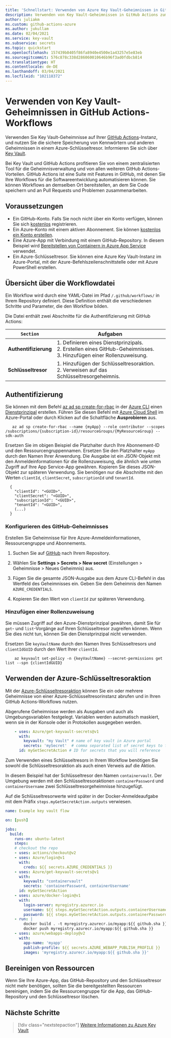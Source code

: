 ```yaml
---
title: 'Schnellstart: Verwenden von Azure Key Vault-Geheimnissen in GitHub Actions-Workflows'
description: Verwenden von Key Vault-Geheimnissen in GitHub Actions zum Automatisieren Ihrer Workflows für die Softwareentwicklung
author: juliakm
ms.custom: github-actions-azure
ms.author: jukullam
ms.date: 02/04/2021
ms.service: key-vault
ms.subservice: secrets
ms.topic: quickstart
ms.openlocfilehash: 157439b0405f86fa8940e4500e1a43257e5e83eb
ms.sourcegitcommit: 576c878c338d286060010646b96f3ad0fdbcb814
ms.translationtype: HT
ms.contentlocale: de-DE
ms.lasthandoff: 03/04/2021
ms.locfileid: "102118372"
---
```

# <a name="use-key-vault-secrets-in-github-actions-workflows"></a>Verwenden von Key Vault-Geheimnissen in GitHub Actions-Workflows

Verwenden Sie Key Vault-Geheimnisse auf Ihrer [GitHub Actions](https://help.github.com/en/articles/about-github-actions)-Instanz, und nutzen Sie die sichere Speicherung von Kennwörtern und anderen Geheimnissen in einem Azure-Schlüsseltresor. Informieren Sie sich über [Key Vault](/azure/key-vault/general/overview). 

Bei Key Vault und GitHub Actions profitieren Sie von einem zentralisierten Tool für die Geheimnisverwaltung und von allen weiteren GitHub Actions-Vorteilen. GitHub Actions ist eine Suite mit Features in GitHub, mit denen Sie Ihre Workflows für die Softwareentwicklung automatisieren können. Sie können Workflows an demselben Ort bereitstellen, an dem Sie Code speichern und an Pull Requests und Problemen zusammenarbeiten. 


## <a name="prerequisites"></a>Voraussetzungen 
- Ein GitHub-Konto. Falls Sie noch nicht über ein Konto verfügen, können Sie sich [kostenlos](https://github.com/join) registrieren.  
- Ein Azure-Konto mit einem aktiven Abonnement. Sie können [kostenlos ein Konto erstellen](https://azure.microsoft.com/free/?WT.mc_id=A261C142F).
- Eine Azure-App mit Verbindung mit einem GitHub-Repository. In diesem Beispiel wird [Bereitstellen von Containern in Azure App Service](../javascript/tutorial/tutorial-vscode-docker-node/tutorial-vscode-docker-node-01.md) verwendet. 
- Ein Azure-Schlüsseltresor.  Sie können eine Azure Key Vault-Instanz im Azure-Portal, mit der Azure-Befehlszeilenschnittstelle oder mit Azure PowerShell erstellen.

## <a name="workflow-file-overview"></a>Übersicht über die Workflowdatei

Ein Workflow wird durch eine YAML-Datei im Pfad `/.github/workflows/` in Ihrem Repository definiert. Diese Definition enthält die verschiedenen Schritte und Parameter, die den Workflow bilden.

Die Datei enthält zwei Abschnitte für die Authentifizierung mit GitHub Actions:

|`Section`  |Aufgaben  |
|---------|---------|
|**Authentifizierung** | 1. Definieren eines Dienstprinzipals. <br /> 2. Erstellen eines GitHub-Geheimnisses. <br /> 3. Hinzufügen einer Rollenzuweisung. |
|**Schlüsseltresor** | 1. Hinzufügen der Schlüsseltresoraktion. <br /> 2. Verweisen auf das Schlüsseltresorgeheimnis. |

## <a name="authentication"></a>Authentifizierung

Sie können mit dem Befehl [az ad sp create-for-rbac](/cli/azure/ad/sp?view=azure-cli-latest#az-ad-sp-create-for-rbac&preserve-view=true) in der [Azure CLI](/cli/azure/) einen [Dienstprinzipal](/azure/active-directory/develop/app-objects-and-service-principals#service-principal-object) erstellen. Führen Sie diesen Befehl mit [Azure Cloud Shell](https://shell.azure.com/) im Azure-Portal oder durch Klicken auf die Schaltfläche **Ausprobieren** aus.

```azurecli-interactive
   az ad sp create-for-rbac --name {myApp} --role contributor --scopes /subscriptions/{subscription-id}/resourceGroups/{MyResourceGroup} --sdk-auth
```

Ersetzen Sie im obigen Beispiel die Platzhalter durch Ihre Abonnement-ID und den Ressourcengruppennamen. Ersetzen Sie den Platzhalter `myApp` durch den Namen Ihrer Anwendung. Die Ausgabe ist ein JSON-Objekt mit den Anmeldeinformationen für die Rollenzuweisung, die ähnlich wie unten Zugriff auf Ihre App Service-App gewähren. Kopieren Sie dieses JSON-Objekt zur späteren Verwendung. Sie benötigen nur die Abschnitte mit den Werten `clientId`, `clientSecret`, `subscriptionId` und `tenantId`. 

```output 
  {
    "clientId": "<GUID>",
    "clientSecret": "<GUID>",
    "subscriptionId": "<GUID>",
    "tenantId": "<GUID>",
    (...)
  }
```

### <a name="configure-the-github-secret"></a>Konfigurieren des GitHub-Geheimnisses

Erstellen Sie Geheimnisse für Ihre Azure-Anmeldeinformationen, Ressourcengruppe und Abonnements. 

1. Suchen Sie auf [GitHub](https://github.com/) nach Ihrem Repository.

1. Wählen Sie **Settings > Secrets > New secret** (Einstellungen > Geheimnisse > Neues Geheimnis) aus.

1. Fügen Sie die gesamte JSON-Ausgabe aus dem Azure CLI-Befehl in das Wertfeld des Geheimnisses ein. Geben Sie dem Geheimnis den Namen `AZURE_CREDENTIALS`.

1. Kopieren Sie den Wert von `clientId` zur späteren Verwendung. 

### <a name="add-a-role-assignment"></a>Hinzufügen einer Rollenzuweisung 
 
Sie müssen Zugriff auf den Azure-Dienstprinzipal gewähren, damit Sie für `get`- und `list`-Vorgänge auf Ihren Schlüsseltresor zugreifen können. Wenn Sie dies nicht tun, können Sie den Dienstprinzipal nicht verwenden. 

Ersetzen Sie `keyVaultName` durch den Namen Ihres Schlüsseltresors und `clientIdGUID` durch den Wert Ihrer `clientId`. 

```azurecli-interactive
    az keyvault set-policy -n {keyVaultName} --secret-permissions get list --spn {clientIdGUID}
```

## <a name="use-the-azure-key-vault-action"></a>Verwenden der Azure-Schlüsseltresoraktion

Mit der [Azure-Schlüsseltresoraktion](https://github.com/marketplace/actions/azure-key-vault-get-secrets) können Sie ein oder mehrere Geheimnisse von einer Azure-Schlüsseltresorinstanz abrufen und in Ihren GitHub Actions-Workflows nutzen.

Abgerufene Geheimnisse werden als Ausgaben und auch als Umgebungsvariablen festgelegt. Variablen werden automatisch maskiert, wenn sie in der Konsole oder in Protokollen ausgegeben werden.

```yaml
    - uses: Azure/get-keyvault-secrets@v1
      with:
        keyvault: "my Vault" # name of key vault in Azure portal
        secrets: 'mySecret'  # comma separated list of secret keys to fetch from key vault 
      id: myGetSecretAction # ID for secrets that you will reference
```

Zum Verwenden eines Schlüsseltresors in Ihrem Workflow benötigen Sie sowohl die Schlüsseltresoraktion als auch einen Verweis auf die Aktion. 

In diesem Beispiel hat der Schlüsseltresor den Namen `containervault`. Der Umgebung werden mit den Schlüsseltresoraktionen `containerPassword` und `containerUsername` zwei Schlüsseltresorgeheimnisse hinzugefügt. 

Auf die Schlüsseltresorwerte wird später in der Docker-Anmeldeaufgabe mit dem Präfix `steps.myGetSecretAction.outputs` verwiesen. 

```yaml
name: Example key vault flow

on: [push]

jobs:
  build:
    runs-on: ubuntu-latest
    steps:
    # checkout the repo
    - uses: actions/checkout@v2
    - uses: Azure/login@v1
      with:
        creds: ${{ secrets.AZURE_CREDENTIALS }}
    - uses: Azure/get-keyvault-secrets@v1
      with: 
        keyvault: "containervault"
        secrets: 'containerPassword, containerUsername'
      id: myGetSecretAction
    - uses: azure/docker-login@v1
      with:
        login-server: myregistry.azurecr.io
        username: ${{ steps.myGetSecretAction.outputs.containerUsername }}
        password: ${{ steps.myGetSecretAction.outputs.containerPassword }}
    - run: |
        docker build . -t myregistry.azurecr.io/myapp:${{ github.sha }}
        docker push myregistry.azurecr.io/myapp:${{ github.sha }}     
    - uses: azure/webapps-deploy@v2
      with:
        app-name: 'myapp'
        publish-profile: ${{ secrets.AZURE_WEBAPP_PUBLISH_PROFILE }}
        images: 'myregistry.azurecr.io/myapp:${{ github.sha }}'
```

## <a name="clean-up-resources"></a>Bereinigen von Ressourcen

Wenn Sie Ihre Azure-App, das GitHub-Repository und den Schlüsseltresor nicht mehr benötigen, sollten Sie die bereitgestellten Ressourcen bereinigen, indem Sie die Ressourcengruppe für die App, das GitHub-Repository und den Schlüsseltresor löschen.

## <a name="next-steps"></a>Nächste Schritte

> [!div class="nextstepaction"]
> [Weitere Informationen zu Azure Key Vault](/azure/key-vault/general/overview)